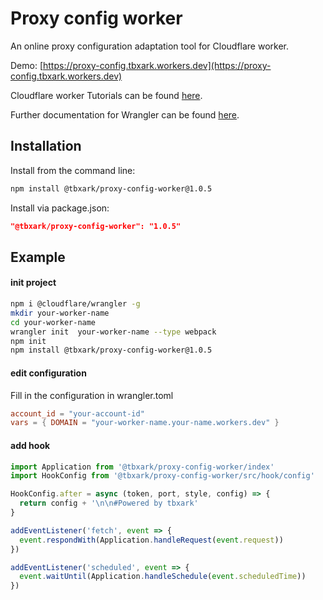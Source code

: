 # Proxy config worker

An online proxy configuration adaptation tool for Cloudflare worker.

Demo: [https://proxy-config.tbxark.workers.dev](https://proxy-config.tbxark.workers.dev)

Cloudflare worker Tutorials can be found [here](https://developers.cloudflare.com/workers/tutorials).

Further documentation for Wrangler can be found [here](https://developers.cloudflare.com/workers/tooling/wrangler).



## Installation

Install from the command line:
```bash
npm install @tbxark/proxy-config-worker@1.0.5
```

Install via package.json:

```json
"@tbxark/proxy-config-worker": "1.0.5"
```



## Example

#### init project

```bash
npm i @cloudflare/wrangler -g
mkdir your-worker-name
cd your-worker-name
wrangler init  your-worker-name --type webpack
npm init
npm install @tbxark/proxy-config-worker@1.0.5

```

#### edit configuration

Fill in the configuration in wrangler.toml

```toml
account_id = "your-account-id"
vars = { DOMAIN = "your-worker-name.your-name.workers.dev" }
```

#### add hook

```javascript
import Application from '@tbxark/proxy-config-worker/index'
import HookConfig from '@tbxark/proxy-config-worker/src/hook/config'

HookConfig.after = async (token, port, style, config) => {
  return config + '\n\n#Powered by tbxark'
}

addEventListener('fetch', event => {
  event.respondWith(Application.handleRequest(event.request))
})

addEventListener('scheduled', event => {
  event.waitUntil(Application.handleSchedule(event.scheduledTime))
})

```
